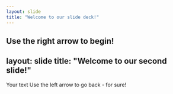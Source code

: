 ```yaml
---
layout: slide
title: "Welcome to our slide deck!"
---
```


Use the right arrow to begin!
---
layout: slide
title: "Welcome to our second slide!"
---
Your text
Use the left arrow to go back - for sure!
